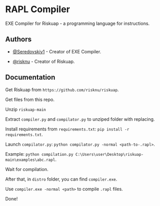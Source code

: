 
# RAPL Compiler

EXE Compiler for Riskuap - a programming language for instructions.


## Authors

- [@Seredovskiy1](https://www.github.com/Seredovskiy1) - Creator of EXE Compiler.

- [@risknu](https://github.com/risknu) - Creator of Riskuap.
## Documentation

Get Riskuap from `https://github.com/risknu/riskuap`.

Get files from this repo.

Unzip `riskuap-main`

Extract `compiler.py` and `compilator.py` to unziped folder with replacing.

Install requirements from `requirements.txt`: `pip install -r requirements.txt`.

Launch `compilator.py`: `python compilator.py -normal <path-to-.rapl>`.

Example: `python compilation.py C:\Users\user\Desktop\riskuap-main\examples\abc.rapl`.

Wait for compilation.

After that, in `distro` folder, you can find `compiler.exe`.

Use `compiler.exe -normal <path>` to compile `.rapl` files.

Done!